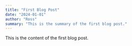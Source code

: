 ```yaml
---
title: "First Blog Post"
date: "2024-01-01"
author: "Ross"
summary: "This is the summary of the first blog post."
---
```


This is the content of the first blog post.
